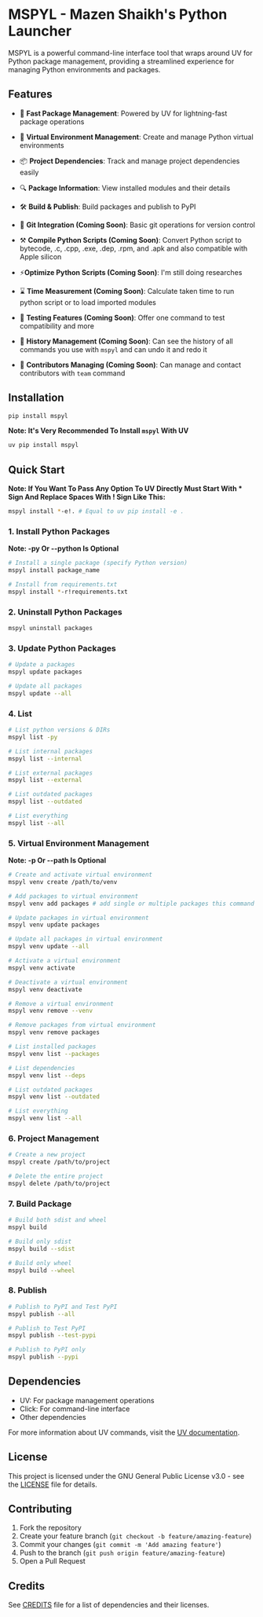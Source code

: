 # MSPYL - Mazen Shaikh's Python Launcher

MSPYL is a powerful command-line interface tool that wraps around UV for Python package management, providing a streamlined experience for managing Python environments and packages.

## Features

- 🚀 **Fast Package Management**: Powered by UV for lightning-fast package operations
- 🔄 **Virtual Environment Management**: Create and manage Python virtual environments
- 📦 **Project Dependencies**: Track and manage project dependencies easily
- 🔍 **Package Information**: View installed modules and their details
- 🛠️ **Build & Publish**: Build packages and publish to PyPI
- 🔄 **Git Integration (Coming Soon)**: Basic git operations for version control
- ⚒️ **Compile Python Scripts (Coming Soon)**: Convert Python script to bytecode, .c, .cpp, .exe, .dep, .rpm, and .apk and also compatible with Apple silicon
- ⚡**Optimize Python Scripts (Coming Soon)**: I'm still doing researches

- ⌛ **Time Measurement (Coming Soon)**: Calculate taken time to run python script or to load imported modules
- 🧪 **Testing Features (Coming Soon)**: Offer one command to test compatibility and more
- 📜 **History Management (Coming Soon)**: Can see the history of all commands you use with `mspyl` and can undo it and redo it
- 🤝 **Contributors Managing (Coming Soon)**: Can manage and contact contributors with `team` command

## Installation

```bash
pip install mspyl
```
**Note: It's Very Recommended To Install `mspyl` With UV**

```bash
uv pip install mspyl
```

## Quick Start

**Note: If You Want To Pass Any Option To UV Directly Must Start With * Sign And Replace Spaces With ! Sign Like This:**
```bash
mspyl install *-e!. # Equal to uv pip install -e .
```

### 1. Install Python Packages

**Note: -py Or --python Is Optional**

```bash
# Install a single package (specify Python version)
mspyl install package_name

# Install from requirements.txt
mspyl install *-r!requirements.txt
```

### 2. Uninstall Python Packages
```bash
mspyl uninstall packages
```

### 3. Update Python Packages
```bash
# Update a packages
mspyl update packages

# Update all packages
mspyl update --all
```

### 4. List
```bash
# List python versions & DIRs
mspyl list -py

# List internal packages
mspyl list --internal

# List external packages
mspyl list --external

# List outdated packages
mspyl list --outdated

# List everything
mspyl list --all
```

### 5. Virtual Environment Management

**Note: -p Or --path Is Optional**

```bash
# Create and activate virtual environment
mspyl venv create /path/to/venv

# Add packages to virtual environment
mspyl venv add packages # add single or multiple packages this command install the packages and add it to requirements.txt

# Update packages in virtual environment
mspyl venv update packages

# Update all packages in virtual environment
mspyl venv update --all

# Activate a virtual environment
mspyl venv activate

# Deactivate a virtual environment
mspyl venv deactivate

# Remove a virtual environment
mspyl venv remove --venv

# Remove packages from virtual environment
mspyl venv remove packages

# List installed packages
mspyl venv list --packages

# List dependencies
mspyl venv list --deps

# List outdated packages
mspyl venv list --outdated

# List everything
mspyl venv list --all
```

### 6. Project Management
```bash
# Create a new project
mspyl create /path/to/project

# Delete the entire project
mspyl delete /path/to/project
```

### 7. Build Package
```bash
# Build both sdist and wheel
mspyl build

# Build only sdist
mspyl build --sdist

# Build only wheel
mspyl build --wheel
```

### 8. Publish
```bash
# Publish to PyPI and Test PyPI
mspyl publish --all

# Publish to Test PyPI
mspyl publish --test-pypi

# Publish to PyPI only
mspyl publish --pypi
```


## Dependencies
- UV: For package management operations
- Click: For command-line interface
- Other dependencies

For more information about UV commands, visit the [UV documentation](https://docs.astral.sh/uv/).

## License

This project is licensed under the GNU General Public License v3.0 - see the [LICENSE](LICENSE) file for details.

## Contributing

1. Fork the repository
2. Create your feature branch (`git checkout -b feature/amazing-feature`)
3. Commit your changes (`git commit -m 'Add amazing feature'`)
4. Push to the branch (`git push origin feature/amazing-feature`)
5. Open a Pull Request

## Credits

See [CREDITS](CREDITS) file for a list of dependencies and their licenses.
